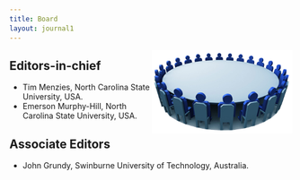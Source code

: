 ```yaml
---
title: Board
layout: journal1
---
```


<img src="/img/gd.png" width=250 align=right>

## Editors-in-chief

+ Tim Menzies, North Carolina State University, USA.
+ Emerson Murphy-Hill, North Carolina State University, USA.

## Associate Editors

+ John Grundy, Swinburne University of Technology, Australia.
